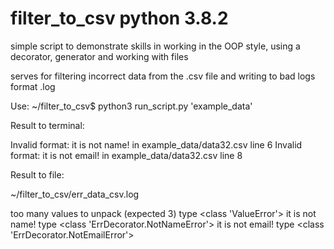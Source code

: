 # filter_to_csv python 3.8.2
simple script
to demonstrate skills in working in the OOP style,
using a decorator, generator and working with files

serves for filtering incorrect data from the .csv file
and writing to bad logs format .log

Use:
~/filter_to_csv$ python3 run_script.py 'example_data'

Result to terminal:

Invalid format: it is not name! in example_data/data32.csv line 6
Invalid format: it is not email! in example_data/data32.csv line 8

Result to file:

~/filter_to_csv/err_data_csv.log

too many values to unpack (expected 3) type <class 'ValueError'> 
it is not name! type <class 'ErrDecorator.NotNameError'> 
it is not email! type <class 'ErrDecorator.NotEmailError'> 
